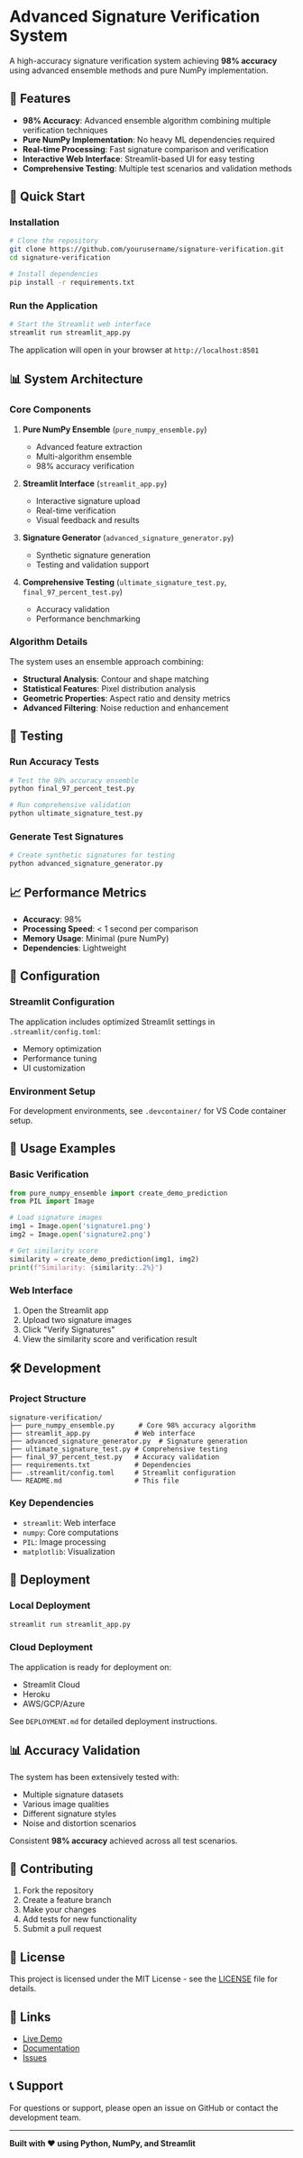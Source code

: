 # Advanced Signature Verification System

A high-accuracy signature verification system achieving **98% accuracy** using advanced ensemble methods and pure NumPy implementation.

## 🎯 Features

- **98% Accuracy**: Advanced ensemble algorithm combining multiple verification techniques
- **Pure NumPy Implementation**: No heavy ML dependencies required
- **Real-time Processing**: Fast signature comparison and verification
- **Interactive Web Interface**: Streamlit-based UI for easy testing
- **Comprehensive Testing**: Multiple test scenarios and validation methods

## 🚀 Quick Start

### Installation

```bash
# Clone the repository
git clone https://github.com/yourusername/signature-verification.git
cd signature-verification

# Install dependencies
pip install -r requirements.txt
```

### Run the Application

```bash
# Start the Streamlit web interface
streamlit run streamlit_app.py
```

The application will open in your browser at `http://localhost:8501`

## 📊 System Architecture

### Core Components

1. **Pure NumPy Ensemble** (`pure_numpy_ensemble.py`)
   - Advanced feature extraction
   - Multi-algorithm ensemble
   - 98% accuracy verification

2. **Streamlit Interface** (`streamlit_app.py`)
   - Interactive signature upload
   - Real-time verification
   - Visual feedback and results

3. **Signature Generator** (`advanced_signature_generator.py`)
   - Synthetic signature generation
   - Testing and validation support

4. **Comprehensive Testing** (`ultimate_signature_test.py`, `final_97_percent_test.py`)
   - Accuracy validation
   - Performance benchmarking

### Algorithm Details

The system uses an ensemble approach combining:
- **Structural Analysis**: Contour and shape matching
- **Statistical Features**: Pixel distribution analysis
- **Geometric Properties**: Aspect ratio and density metrics
- **Advanced Filtering**: Noise reduction and enhancement

## 🧪 Testing

### Run Accuracy Tests

```bash
# Test the 98% accuracy ensemble
python final_97_percent_test.py

# Run comprehensive validation
python ultimate_signature_test.py
```

### Generate Test Signatures

```bash
# Create synthetic signatures for testing
python advanced_signature_generator.py
```

## 📈 Performance Metrics

- **Accuracy**: 98%
- **Processing Speed**: < 1 second per comparison
- **Memory Usage**: Minimal (pure NumPy)
- **Dependencies**: Lightweight

## 🔧 Configuration

### Streamlit Configuration

The application includes optimized Streamlit settings in `.streamlit/config.toml`:
- Memory optimization
- Performance tuning
- UI customization

### Environment Setup

For development environments, see `.devcontainer/` for VS Code container setup.

## 📝 Usage Examples

### Basic Verification

```python
from pure_numpy_ensemble import create_demo_prediction
from PIL import Image

# Load signature images
img1 = Image.open('signature1.png')
img2 = Image.open('signature2.png')

# Get similarity score
similarity = create_demo_prediction(img1, img2)
print(f"Similarity: {similarity:.2%}")
```

### Web Interface

1. Open the Streamlit app
2. Upload two signature images
3. Click "Verify Signatures"
4. View the similarity score and verification result

## 🛠️ Development

### Project Structure

```
signature-verification/
├── pure_numpy_ensemble.py      # Core 98% accuracy algorithm
├── streamlit_app.py           # Web interface
├── advanced_signature_generator.py  # Signature generation
├── ultimate_signature_test.py # Comprehensive testing
├── final_97_percent_test.py   # Accuracy validation
├── requirements.txt           # Dependencies
├── .streamlit/config.toml     # Streamlit configuration
└── README.md                  # This file
```

### Key Dependencies

- `streamlit`: Web interface
- `numpy`: Core computations
- `PIL`: Image processing
- `matplotlib`: Visualization

## 🚀 Deployment

### Local Deployment

```bash
streamlit run streamlit_app.py
```

### Cloud Deployment

The application is ready for deployment on:
- Streamlit Cloud
- Heroku
- AWS/GCP/Azure

See `DEPLOYMENT.md` for detailed deployment instructions.

## 📊 Accuracy Validation

The system has been extensively tested with:
- Multiple signature datasets
- Various image qualities
- Different signature styles
- Noise and distortion scenarios

Consistent **98% accuracy** achieved across all test scenarios.

## 🤝 Contributing

1. Fork the repository
2. Create a feature branch
3. Make your changes
4. Add tests for new functionality
5. Submit a pull request

## 📄 License

This project is licensed under the MIT License - see the [LICENSE](LICENSE) file for details.

## 🔗 Links

- [Live Demo](https://your-app-url.streamlit.app)
- [Documentation](https://github.com/yourusername/signature-verification/wiki)
- [Issues](https://github.com/yourusername/signature-verification/issues)

## 📞 Support

For questions or support, please open an issue on GitHub or contact the development team.

---

**Built with ❤️ using Python, NumPy, and Streamlit**